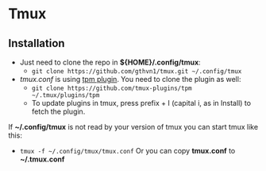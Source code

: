 # Tmux

## Installation

- Just need to clone the repo in **${HOME}/.config/tmux**:
  - `git clone https://github.com/gthvn1/tmux.git ~/.config/tmux`
- *tmux.conf* is using [tpm plugin](https://github.com/tmux-plugins/tpm).
  You need to clone the plugin as well:
  - `git clone https://github.com/tmux-plugins/tpm ~/.tmux/plugins/tpm`
  - To update plugins in tmux, press prefix + I (capital i, as in Install) to fetch the plugin.

If **~/.config/tmux** is not read by your version of tmux you can start tmux like this:
  - `tmux -f ~/.config/tmux/tmux.conf`
Or you can copy **tmux.conf** to **~/.tmux.conf**
